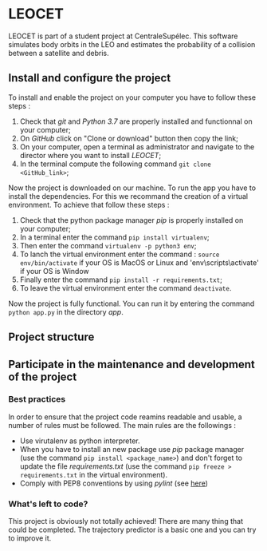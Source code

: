 # LEOCET

LEOCET is part of a student project at CentraleSupélec. This software simulates body orbits in the LEO and estimates the probability of a collision between a satellite and debris.

## Install and configure the project

To install and enable the project on your computer you have to follow these steps :
1. Check that *git* and *Python 3.7* are properly installed and functionnal on your computer;
2. On *GitHub* click on "Clone or download" button then copy the link;
3. On your computer, open a terminal as administrator and navigate to the director where you want to install *LEOCET*;
4. In the terminal compute the following command `git clone <GitHub_link>`;

Now the project is downloaded on our machine. To run the app you have to install the dependencies. For this we recommand the creation of a virtual environment. To achieve that follow these steps :
1. Check that the python package manager *pip* is properly installed on your computer;
2. In a terminal enter the command `pip install virtualenv`;
3. Then enter the command `virtualenv -p python3 env`;
4. To lanch the virtual environment enter the command : `source env/bin/activate` if your OS is MacOS or Linux and 'env\scripts\activate' if your OS is Window
5. Finally enter the command `pip install -r requirements.txt`;
6. To leave the virtual environment enter the command `deactivate`.

Now the project is fully functional. You can run it by entering the command `python app.py` in the directory *app*.

## Project structure

## Participate in the maintenance and development of the project

### Best practices

In order to ensure that the project code reamins readable and usable, a number of rules must be followed. The main rules are the followings :
* Use virutalenv as python interpreter.
* When you have to install an new package use *pip* package manager (use the command `pip install <package_name>`) and don't forget to update the file *requirements.txt* (use the command `pip freeze > requirements.txt` in the virtual environment).
* Comply with PEP8 conventions by using *pylint* (see [here](https://www.pylint.org/))

### What's left to code?

This project is obviously not totally achieved! There are many thing that could be completed. The trajectory predictor is a basic one and you can try to improve it.
